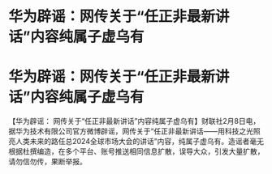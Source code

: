 # 华为辟谣：网传关于“任正非最新讲话”内容纯属子虚乌有

# 华为辟谣：网传关于“任正非最新讲话”内容纯属子虚乌有

【华为辟谣：
网传关于“任正非最新讲话”内容纯属子虚乌有】财联社2月8日电，据华为技术有限公司官方微博辟谣，网传关于“任正非最新讲话——用科技之光照亮人类未来的路任总2024全球市场大会的讲话”内容，纯属子虚乌有。造谣者毫无根据杜撰编造，在多个平台、账号推送相同信息扩散，误导大众，引发大量扩散，请勿信勿传，果断举报。

